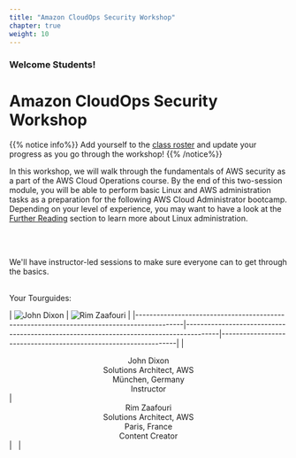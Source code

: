 ```yaml
---
title: "Amazon CloudOps Security Workshop"
chapter: true
weight: 10
---
```


### Welcome Students!

# Amazon CloudOps Security Workshop

{{% notice info%}}
Add yourself to the [class roster](https://docs.google.com/spreadsheets/d/1xxHMJ_m2R-VvTCkJWQvTv6I2geRETGq9m9ezoIEyBxw/edit?usp=sharing) and update your progress as you go through the workshop!
{{% /notice%}}

In this workshop, we will walk through the fundamentals of AWS security as a part of the AWS Cloud Operations course.
By the end of this two-session module, you will be able to perform basic Linux and AWS administration tasks as a preparation for the
following AWS Cloud Administrator bootcamp. Depending on your level of experience, you may want to have a look at the [Further Reading](/further_reading.html)
section to learn more about Linux administration.<p>&nbsp;<p>
<br>
We'll have instructor-led sessions to make sure everyone can to get through the basics.

<br>
Your Tourguides:

| ![John Dixon](/images/dixonaws.png?height=250px&classes=shadow,border)                    | ![Rim Zaafouri](/images/rimzaaf.png?height=250px&classes=shadow,border)            | 
|-------------------------------------------------------------------------------------------|---------------------------------------------------------------------------------------|-----------------------------------------------------------------|
| <center>John Dixon<br>Solutions Architect, AWS<br>München, Germany<br>Instructor</center> | <center>Rim Zaafouri<br>Solutions Architect, AWS<br>Paris, France<br>Content Creator</center> | &nbsp;                                                          |
